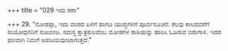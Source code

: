 +++
title = "029 ಇದು ಕಣಾ"

+++
29. “ನೋಡಪ್ಪಾ, ಇದು ವಂಶದ ಏಳಿಗೆ ಹಾಗೂ ಯುದ್ಧಗಳಿಗೆ ಪೂರ್ವಸೂಚನೆ. ಕೆಲವು ಕಾಲದವರೆಗೆ ಸುಯೋಧನನಿಗೆ ಸುಖಬೀಜ. ಸಮಸ್ತ ಕ್ಷಾತ್ರಕುಲವೆಂಬ ಮೋಡಗಳ ರಾಶಿಯನ್ನು ಹಾರಿಸಿ ಓಡಿಸುವ ಬಿರುಗಾಳಿ. ಇದರ ಫಲವಾಗಿ ನಿಮಗೆ ಅಪಜಯವುಂಟಾಗುತ್ತದೆ."